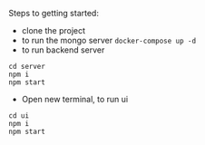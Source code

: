 Steps to getting started:
- clone the project
- to run the mongo server `docker-compose up -d`
- to run backend server
```
cd server
npm i
npm start
```
- Open new terminal, to run ui
```
cd ui
npm i
npm start
```